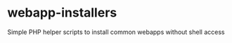 webapp-installers
=================

Simple PHP helper scripts to install common webapps without shell access

